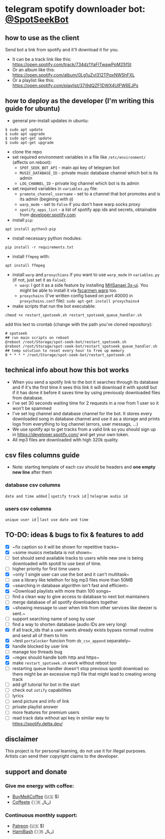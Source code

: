 # telegram spotify downloader bot: [@SpotSeekBot](https://t.me/SpotSeekBot)

## how to use as the client
Send bot a link from spotify and it'll download it for you.
  - It can be a track link like this:
https://open.spotify.com/track/734dz1YaFITwawPpM25fSt
  - Or an album like this:
https://open.spotify.com/album/0Lg1uZvI312TPqxNWShFXL
  - Or a playlist like this:
https://open.spotify.com/playlist/37i9dQZF1DWX4UlFW6EJPs

## how to deploy as the developer (I'm writing this guide for ubuntu)
- general pre-install updates in ubuntu:
```
$ sudo apt update
$ sudo apt upgrade
$ sudo apt-get update
$ sudo apt-get upgrade
```
- clone the repo
- set required environment variables in a file like `/etc/environment/` (affects on reboot):
  - `SPOT_SEEK_BOT_API` - main api key of telegram bot
  - `MUSIC_DATABASE_ID` - private music database channel which bot is its admin
  - `LOG_CHANNEL_ID` - private log channel which bot is its admin
- set required variables in `variables.py` file:
  - `promote_channel_username` - set to a channel that bot promotes and is its admin (begining with `@`)
  - `warp_mode` - set to `False` if you don't have warp socks proxy
  - `spotify_apps_list` - a list of spotify app ids and secrets, obtainable from [developer.spotify.com](https://developer.spotify.com/)
- install `pip`:
```
apt install python3-pip
```
- install necessary python modules:
```
pip install -r requirements.txt
```
- install `ffmpeg` with:
```
apt install ffmpeg
```
- install `warp` and `proxychians` if you want to use `warp_mode` in `variables.py` (if not, just set it as `False`):
  - `warp`: I got it as a side feature by installing [MHSanaei 3x-ui](https://github.com/MHSanaei/3x-ui). You might be able to install it via [fscarmen warp](https://github.com/fscarmen/warp) too.
  - `proxychains` (I've written config based on port 40000 in `proxychains.conf` file): `sudo apt-get install proxychains4`
- make scripts that run the bot executable:
```
chmod +x restart_spotseek.sh restart_spotseek_queue_handler.sh
```
add this text to crontab (change with the path you've cloned repository):
```
# spotseek
## run main scripts on reboot
@reboot /root/Storage/spot-seek-bot/restart_spotseek.sh
@reboot /root/Storage/spot-seek-bot/restart_spotseek_queue_handler.sh
## temp solution to reset every hour to free up memory
0 * * * * /root/Storage/spot-seek-bot/restart_spotseek.sh
```

## technical info about how this bot works
- When you send a spotify link to the bot it searches through its database and if it's the first time it sees this link it will download it with spotdl but if it has done it before it saves time by using previously downloaded files from database.
- I've set 30 seconds waiting time for 2 requests in a row from 1 user so it won't be spammed
- I've set log channel and database channel for the bot. It stores every downloaded song in database channel and use it as a storage and prints logs from everything to log channel (errors, user messags, ...)
- We use spotify api to get tracks from a valid link so you should sign up in https://developer.spotify.com/ and get your own token.
- All mp3 files are downloaded with high 320k quality.

## csv files columns guide
- Note: starting template of each csv should be headers and **one empty new line** after them
### database csv columns
`date and time added` | `spotify track id` | `telegram audio id`
### users csv columns
`unique user id` | `last use date and time`

## TO-DO: ideas & bugs to fix & features to add
- [x] ~fix caption so it will be shown for repetitive tracks~
- [x] ~some musics metadata is not shown~
- [ ] bot should send available tracks to users while new one is being downloaded with spotdl to use best of time.
- [ ] higher priority for first time users
- [x] ~only 1 single user can use the bot and it can't multitask~
- [ ] use a library like telethon for big mp3 files more than 50MB
- [x] ~searching in database algorithm isn't fast and efficient~
- [x] ~Download playlists with more thatn 100 songs~
- [ ] find a clean way to give access to database to next bot maintainers
- [ ] merge database of all spotify downloaders together
- [x] ~showing message to user when link from other services like deezer is sent.~
- [ ] support searching name of song by user
- [ ] find a way to shorten database (audio IDs are very long)
- [x] if all track_ids that a user wants already exists bypass normall routine and send all of them to him
- [x] ~test `portalocker` funcion from `db_csv_append` separately~
- [x] handle blocked by user link
- [ ] manage too threads bug
- [x] ~regex should handle both http and https~
- [x] make `restart_spotseek.sh` work without reboot too
- [ ] restarting queue handler doesn't stop previous spotdl download so there might be an excessive mp3 file that might lead to creating wrong track
- [ ] add gif tutorial for bot in the start
- [ ] check out `zotify` capabilities
- [ ] lyrics
- [ ] send picture and info of link
- [ ] private playlist answer
- [ ] more features for premium users
- [ ] read track data without api key in similar way to https://spotify.detta.dev/

## disclaimer
This project is for personal learning, do not use it for illegal purposes. Artists can send their copyright claims to the developer.

## support and donate
### Give me energy with coffee:
- [BuyMeACoffee](https://www.buymeacoffee.com/Arashnm80) (🇺🇸 $)
- [Coffeete](https://www.coffeete.ir/Arashnm80) (🇮🇷 ريال)
### Continuous monthly support:
- [Patreon](https://www.patreon.com/Arashnm80) (🇺🇸 $)
- [HamiBash](https://hamibash.com/Arashnm80) (🇮🇷 ريال)